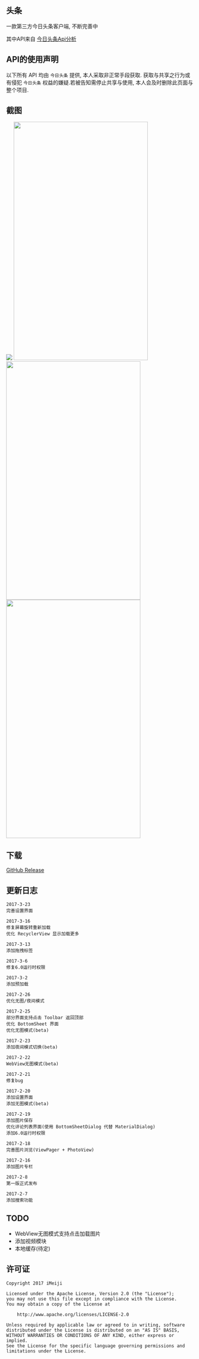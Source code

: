 ## 头条
一款第三方今日头条客户端, 不断完善中

其中API来自 [今日头条Api分析](https://github.com/iMeiji/Toutiao/wiki/%E4%BB%8A%E6%97%A5%E5%A4%B4%E6%9D%A1Api%E5%88%86%E6%9E%90)


## API的使用声明
以下所有 API 均由 `今日头条` 提供, 本人采取非正常手段获取. 获取与共享之行为或有侵犯 `今日头条` 权益的嫌疑.若被告知需停止共享与使用, 本人会及时删除此页面与整个项目.

## 截图
<img src="/art/2.jpg"/>
<img src="/art/news.gif" width="360" height="640"/>
<img src="/art/other.gif" width="360" height="640"/>
<img src="/art/photo.gif" width="360" height="640"/>

## 下载
[GitHub Release](https://github.com/iMeiji/Toutiao/releases)

## 更新日志
```
2017-3-23
完善设置界面

2017-3-16
修复屏幕旋转重新加载
优化 RecyclerView 显示加载更多

2017-3-13
添加拖拽标签

2017-3-6
修复6.0运行时权限

2017-3-2
添加预加载

2017-2-26
优化无图/夜间模式

2017-2-25
部分界面支持点击 Toolbar 返回顶部
优化 BottomSheet 界面
优化无图模式(beta)

2017-2-23
添加夜间模式切换(beta)

2017-2-22
WebView无图模式(beta)

2017-2-21
修复bug

2017-2-20
添加设置界面
添加无图模式(beta)

2017-2-19
添加图片保存
优化评论列表界面(使用 BottomSheetDialog 代替 MaterialDialog)
添加6.0运行时权限

2017-2-18
完善图片浏览(ViewPager + PhotoView)

2017-2-16
添加图片专栏

2017-2-8
第一版正式发布

2017-2-7
添加搜索功能
```

## TODO
- WebView无图模式支持点击加载图片
- 添加视频模块
- 本地缓存(待定)

## 许可证
```
Copyright 2017 iMeiji

Licensed under the Apache License, Version 2.0 (the "License");
you may not use this file except in compliance with the License.
You may obtain a copy of the License at

    http://www.apache.org/licenses/LICENSE-2.0

Unless required by applicable law or agreed to in writing, software
distributed under the License is distributed on an "AS IS" BASIS,
WITHOUT WARRANTIES OR CONDITIONS OF ANY KIND, either express or implied.
See the License for the specific language governing permissions and
limitations under the License.
```